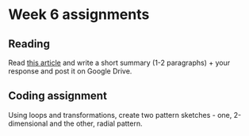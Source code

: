 # Week 6 assignments

## Reading
Read [this article](https://runemadsen.com/blog/on-meta-design-and-algorithmic-design-systems/) and write a short summary (1-2 paragraphs) + your response and post it on Google Drive.

## Coding assignment
Using loops and transformations, create two pattern sketches - one, 2-dimensional and the other, radial pattern.
